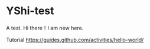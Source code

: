 # YShi-test
A test.
Hi there！I am new here.

Tutorial
https://guides.github.com/activities/hello-world/
